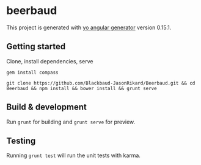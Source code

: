 # beerbaud

This project is generated with [yo angular generator](https://github.com/yeoman/generator-angular)
version 0.15.1.

## Getting started

Clone, install dependencies, serve

`gem install compass`

`git clone https://github.com/Blackbaud-JasonRikard/Beerbaud.git && cd Beerbaud && npm install && bower install && grunt serve`

## Build & development

Run `grunt` for building and `grunt serve` for preview.

## Testing

Running `grunt test` will run the unit tests with karma.
